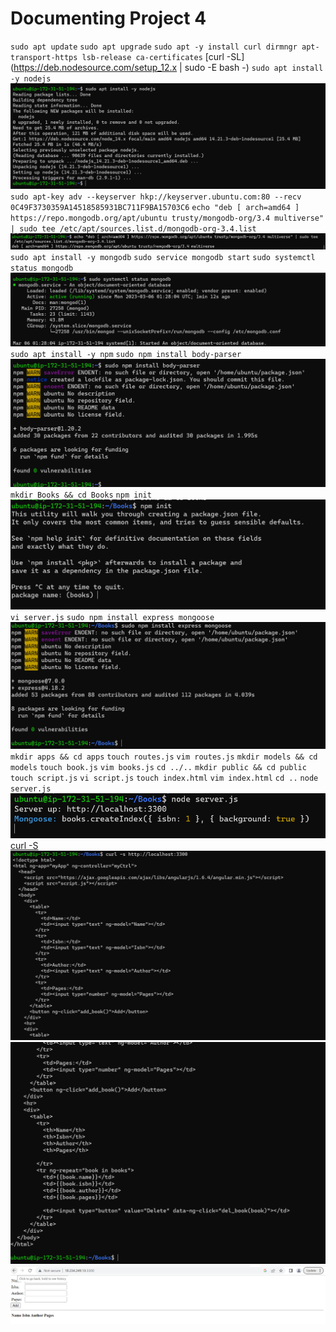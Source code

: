 # Documenting Project 4

`sudo apt update`
`sudo apt upgrade`
`sudo apt -y install curl dirmngr apt-transport-https lsb-release ca-certificates`
[curl -SL](https://deb.nodesource.com/setup_12.x | sudo -E bash -)
`sudo apt install -y nodejs`
![nodejs installation](./Images%204/nodejs%20installation.PNG)
`sudo apt-key adv --keyserver hkp://keyserver.ubuntu.com:80 --recv 0C49F3730359A14518585931BC711F9BA15703C6`
`echo "deb [ arch=amd64 ] https://repo.mongodb.org/apt/ubuntu trusty/mongodb-org/3.4 multiverse" | sudo tee /etc/apt/sources.list.d/mongodb-org-3.4.list`
![preparing to install mdb](./Images%204/preparing%20to%20install%20mdb2.PNG)
`sudo apt install -y mongodb`
`sudo service mongodb start`
`sudo systemctl status mongodb`
![confirming mdb service](./Images%204/confirming%20that%20mdb%20service%20is%20running.PNG)
`sudo apt install -y npm`
`sudo npm install body-parser`
![installing body-parser](./Images%204/installing%20body-parser.PNG)
`mkdir Books && cd Books`
`npm init`
![npm initialized](./Images%204/npm%20initialized.PNG)
`vi server.js`
`sudo npm install express mongoose`
![express mongoose installation](./Images%204/express%20mongoose%20installation.PNG)
`mkdir apps && cd apps`
`touch routes.js`
`vim routes.js`
`mkdir models && cd models`
`touch book.js`
`vim books.js`
`cd ../..`
`mkdir public && cd public`
`touch script.js`
`vi script.js`
`touch index.html`
`vim index.html`
`cd ..`
`node server.js`
![node server.js running](./Images%204/node%20server.js%20running.PNG)
[curl -S](http://localhost:3300)
![testing local server](./Images%204/testing%20localhost%20server.PNG)
![testing local server2](./Images%204/testing%20localhost%20server2.PNG)
![browser](./Images%204/browser.PNG)
